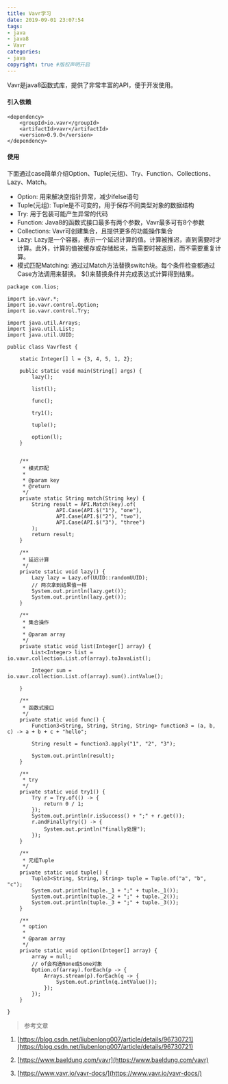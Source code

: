 ```yaml
---
title: Vavr学习
date: 2019-09-01 23:07:54
tags:
- java
- java8
- Vavr
categories:
- java   
copyright: true #版权声明开启    
---
```

Vavr是java8函数式库，提供了非常丰富的API，便于开发使用。
#### 引入依赖
```
<dependency>
    <groupId>io.vavr</groupId>
    <artifactId>vavr</artifactId>
    <version>0.9.0</version>
</dependency>
```
#### 使用
下面通过case简单介绍Option、Tuple(元组)、Try、Function、Collections、Lazy、Match。

* Option:  用来解决空指针异常，减少ifelse语句
* Tuple(元组): Tuple是不可变的，用于保存不同类型对象的数据结构
* Try: 用于包装可能产生异常的代码
* Function: Java8的函数式接口最多有两个参数，Vavr最多可有8个参数
* Collections: Vavr可创建集合，且提供更多的功能操作集合
* Lazy: Lazy是一个容器，表示一个延迟计算的值。计算被推迟，直到需要时才计算。此外，计算的值被缓存或存储起来，当需要时被返回，而不需要重复计算。
* 模式匹配Matching: 通过过Match方法替换switch块。每个条件检查都通过Case方法调用来替换。 $()来替换条件并完成表达式计算得到结果。

```
package com.lios;

import io.vavr.*;
import io.vavr.control.Option;
import io.vavr.control.Try;

import java.util.Arrays;
import java.util.List;
import java.util.UUID;

public class VavrTest {

    static Integer[] l = {3, 4, 5, 1, 2};

    public static void main(String[] args) {
        lazy();

        list(l);

        func();

        try1();

        tuple();

        option(l);
    }


    /**
     * 模式匹配
     *
     * @param key
     * @return
     */
    private static String match(String key) {
        String result = API.Match(key).of(
                API.Case(API.$("1"), "one"),
                API.Case(API.$("2"), "two"),
                API.Case(API.$("3"), "three")
        );
        return result;
    }

    /**
     * 延迟计算
     */
    private static void lazy() {
        Lazy lazy = Lazy.of(UUID::randomUUID);
        // 两次拿到结果值一样
        System.out.println(lazy.get());
        System.out.println(lazy.get());
    }

    /**
     * 集合操作
     *
     * @param array
     */
    private static void list(Integer[] array) {
        List<Integer> list = io.vavr.collection.List.of(array).toJavaList();

        Integer sum = io.vavr.collection.List.of(array).sum().intValue();

    }

    /**
     * 函数式接口
     */
    private static void func() {
        Function3<String, String, String, String> function3 = (a, b, c) -> a + b + c + "hello";

        String result = function3.apply("1", "2", "3");

        System.out.println(result);
    }

    /**
     * try
     */
    private static void try1() {
        Try r = Try.of(() -> {
            return 0 / 1;
        });
        System.out.println(r.isSuccess() + ";" + r.get());
        r.andFinallyTry(() -> {
            System.out.println("finally处理");
        });
    }

    /**
     * 元组Tuple
     */
    private static void tuple() {
        Tuple3<String, String, String> tuple = Tuple.of("a", "b", "c");
        System.out.println(tuple._1 + ";" + tuple._1());
        System.out.println(tuple._2 + ";" + tuple._2());
        System.out.println(tuple._3 + ";" + tuple._3());
    }

    /**
     * option
     *
     * @param array
     */
    private static void option(Integer[] array) {
        array = null;
        // of会构造None或Some对象
        Option.of(array).forEach(p -> {
            Arrays.stream(p).forEach(q -> {
                System.out.println(q.intValue());
            });
        });
    }

}
```

> 参考文章

1. [https://blog.csdn.net/liubenlong007/article/details/96730721](https://blog.csdn.net/liubenlong007/article/details/96730721)

2. [https://www.baeldung.com/vavr](https://www.baeldung.com/vavr)
3. [https://www.vavr.io/vavr-docs/](https://www.vavr.io/vavr-docs/)
